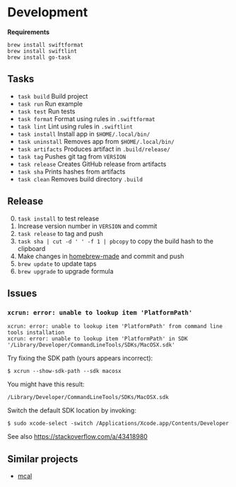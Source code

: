 # Development

**Requirements**

```
brew install swiftformat
brew install swiftlint
brew install go-task
```

## Tasks

- `task build` Build project
- `task run` Run example
- `task test` Run tests
- `task format` Format using rules in `.swiftformat`
- `task lint` Lint using rules in `.swiftlint`
- `task install` Install app in `$HOME/.local/bin/`
- `task uninstall` Removes app from `$HOME/.local/bin/`
- `task artifacts` Produces artifact in `.build/release/`
- `task tag` Pushes git tag from `VERSION`
- `task release` Creates GitHub release from artifacts
- `task sha` Prints hashes from artifacts
- `task clean` Removes build directory `.build`

## Release

0. `task install` to test release
1. Increase version number in `VERSION` and commit
2. `task release` to tag and push
3. `task sha | cut -d ' ' -f 1 | pbcopy` to copy the build hash to the clipboard
4. Make changes in [homebrew-made](https://github.com/oschrenk/homebrew-made) and commit and push
5. `brew update` to update taps
6. `brew upgrade` to upgrade formula

## Issues

### `xcrun: error: unable to lookup item 'PlatformPath'`

```
xcrun: error: unable to lookup item 'PlatformPath' from command line tools installation
xcrun: error: unable to lookup item 'PlatformPath' in SDK '/Library/Developer/CommandLineTools/SDKs/MacOSX.sdk'
```

Try fixing the SDK path (yours appears incorrect):

`$ xcrun --show-sdk-path --sdk macosx`

You might have this result:

`/Library/Developer/CommandLineTools/SDKs/MacOSX.sdk`

Switch the default SDK location by invoking:

`$ sudo xcode-select -switch /Applications/Xcode.app/Contents/Developer`

See also https://stackoverflow.com/a/43418980

## Similar projects

- [mcal](https://github.com/0ihsan/mcal)
